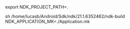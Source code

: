 export NDK_PROJECT_PATH=.

sh /home/lucasb/Android/Sdk/ndk/21.1.6352462/ndk-build NDK_APPLICATION_MK=./Application.mk
